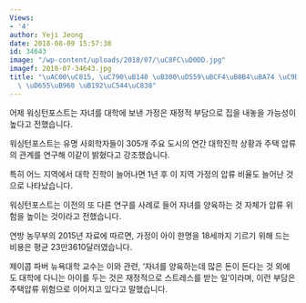 ```yaml
---
Views:
- '4'
author: Yeji Jeong
date: 2018-08-09 15:57:38
id: 34643
image: "/wp-content/uploads/2018/07/\uC8FC\uD0DD.jpg"
imagef: 2018-07-34643.jpg
title: "\uAC00\uC815, \uC790\uB140 \uB300\uD559\uBCF4\uB0B4\uBA74 \uC9D1 \uC783\uC744\
  \ \uD655\uB960 \uB192\uC544\uC838"
---
```


어제 워싱턴포스트는 자녀를 대학에 보낸 가정은 재정적 부담으로 집을 내놓을 가능성이 높다고 전했습니다.

워싱턴포스트는 유명 사회학자들이 305개 주요 도시의 연간 대학진학 상황과 주택 압류의 관계를 연구해 이같이 밝혔다고 강조했습니다.

특히 어느 지역에서 대학 진학이 늘어나면 1년 후 이 지역 가정의 압류 비율도 늘어난 것으로 나타났습니다.

워싱턴포스트는 이전의 또 다른 연구를 사례로 들어 자녀를 양육하는 것 자체가 압류 위험을 높이는 것이라고 전했습니다.

연방 농무부의 2015년 자료에 따르면, 가정이 아이 한명을 18세까지 기르기 위해 드는 비용은 평균 23만3610달러였습니다.

제이콥 파버 뉴욕대학 교수는 이와 관련, ‘자녀를 양육하는데 많은 돈이 든다는 것 외에도 대학에 다니는 아이를 두는 것은 재정적으로 스트레스를 받는 일’이라며, 이런 부담은 주택압류 위험으로 이어지고 있다고 말했습니다.